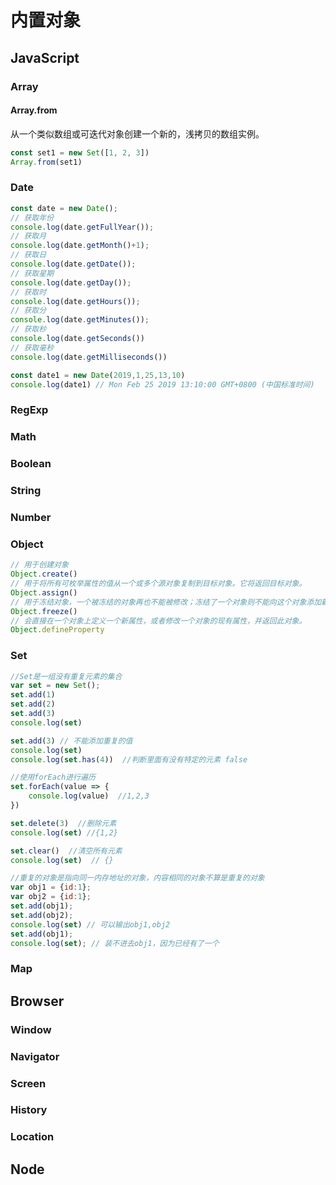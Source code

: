 # 内置对象
## JavaScript
### Array
#### Array.from
从一个类似数组或可迭代对象创建一个新的，浅拷贝的数组实例。
```javascript
const set1 = new Set([1, 2, 3])
Array.from(set1)
```
### Date
```javascript
const date = new Date();
// 获取年份
console.log(date.getFullYear());
// 获取月
console.log(date.getMonth()+1);
// 获取日
console.log(date.getDate());
// 获取星期
console.log(date.getDay());
// 获取时
console.log(date.getHours());
// 获取分
console.log(date.getMinutes());
// 获取秒
console.log(date.getSeconds())
// 获取毫秒
console.log(date.getMilliseconds())

const date1 = new Date(2019,1,25,13,10)
console.log(date1) // Mon Feb 25 2019 13:10:00 GMT+0800 (中国标准时间)
```
### RegExp
### Math
### Boolean
### String
### Number
### Object
```javascript
// 用于创建对象
Object.create()
// 用于将所有可枚举属性的值从一个或多个源对象复制到目标对象。它将返回目标对象。
Object.assign()
// 用于冻结对象，一个被冻结的对象再也不能被修改；冻结了一个对象则不能向这个对象添加新的属性，不能删除已有属性，不能修改该对象已有属性的可枚举性、可配置性、可写性，以及不能修改已有属性的值。此外，冻结一个对象后该对象的原型也不能被修改。
Object.freeze()
// 会直接在一个对象上定义一个新属性，或者修改一个对象的现有属性，并返回此对象。
Object.defineProperty
```
### Set
````javascript
//Set是一组没有重复元素的集合
var set = new Set();
set.add(1)
set.add(2)
set.add(3)
console.log(set)

set.add(3) // 不能添加重复的值
console.log(set)
console.log(set.has(4))  //判断里面有没有特定的元素 false

//使用forEach进行遍历
set.forEach(value => {
    console.log(value)  //1,2,3
})

set.delete(3)  //删除元素
console.log(set) //{1,2}

set.clear()  //清空所有元素
console.log(set)  // {}

//重复的对象是指向同一内存地址的对象，内容相同的对象不算是重复的对象
var obj1 = {id:1};
var obj2 = {id:1};
set.add(obj1);
set.add(obj2);
console.log(set) // 可以输出obj1,obj2
set.add(obj1);
console.log(set); // 装不进去obj1，因为已经有了一个
````
### Map
## Browser
### Window
### Navigator
### Screen
### History
### Location
## Node
